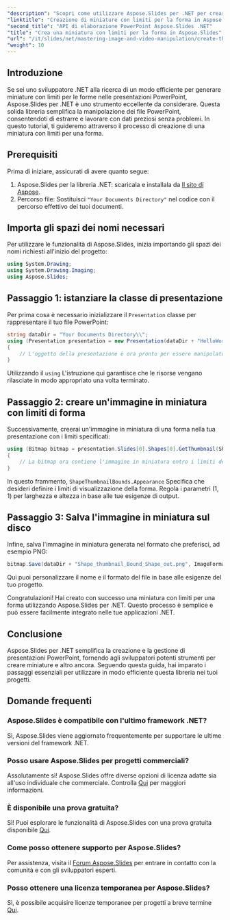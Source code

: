 ```yaml
---
"description": "Scopri come utilizzare Aspose.Slides per .NET per creare miniature con limiti definiti per le forme nelle presentazioni PowerPoint. Questa guida completa fornisce istruzioni dettagliate."
"linktitle": "Creazione di miniature con limiti per la forma in Aspose.Slides"
"second_title": "API di elaborazione PowerPoint Aspose.Slides .NET"
"title": "Crea una miniatura con limiti per la forma in Aspose.Slides"
"url": "/it/slides/net/mastering-image-and-video-manipulation/create-thumbnail-bounds-shape/"
"weight": 10
---
```


## Introduzione

Se sei uno sviluppatore .NET alla ricerca di un modo efficiente per generare miniature con limiti per le forme nelle presentazioni PowerPoint, Aspose.Slides per .NET è uno strumento eccellente da considerare. Questa solida libreria semplifica la manipolazione dei file PowerPoint, consentendoti di estrarre e lavorare con dati preziosi senza problemi. In questo tutorial, ti guideremo attraverso il processo di creazione di una miniatura con limiti per una forma.

## Prerequisiti

Prima di iniziare, assicurati di avere quanto segue:

1. Aspose.Slides per la libreria .NET: scaricala e installala da [Il sito di Aspose](https://releases.aspose.com/slides/net/).
2. Percorso file: Sostituisci `"Your Documents Directory"` nel codice con il percorso effettivo dei tuoi documenti.

## Importa gli spazi dei nomi necessari

Per utilizzare le funzionalità di Aspose.Slides, inizia importando gli spazi dei nomi richiesti all'inizio del progetto:

```csharp
using System.Drawing;
using System.Drawing.Imaging;
using Aspose.Slides;
```

## Passaggio 1: istanziare la classe di presentazione

Per prima cosa è necessario inizializzare il `Presentation` classe per rappresentare il tuo file PowerPoint:

```csharp
string dataDir = "Your Documents Directory\\";
using (Presentation presentation = new Presentation(dataDir + "HelloWorld.pptx"))
{
    // L'oggetto della presentazione è ora pronto per essere manipolato.
}
```

Utilizzando il `using` L'istruzione qui garantisce che le risorse vengano rilasciate in modo appropriato una volta terminato.

## Passaggio 2: creare un'immagine in miniatura con limiti di forma

Successivamente, creerai un'immagine in miniatura di una forma nella tua presentazione con i limiti specificati:

```csharp
using (Bitmap bitmap = presentation.Slides[0].Shapes[0].GetThumbnail(ShapeThumbnailBounds.Appearance, 1, 1))
{
    // La bitmap ora contiene l'immagine in miniatura entro i limiti definiti.
}
```

In questo frammento, `ShapeThumbnailBounds.Appearance` Specifica che desideri definire i limiti di visualizzazione della forma. Regola i parametri (1, 1) per larghezza e altezza in base alle tue esigenze di output.

## Passaggio 3: Salva l'immagine in miniatura sul disco

Infine, salva l'immagine in miniatura generata nel formato che preferisci, ad esempio PNG:

```csharp
bitmap.Save(dataDir + "Shape_thumbnail_Bound_Shape_out.png", ImageFormat.Png);
```

Qui puoi personalizzare il nome e il formato del file in base alle esigenze del tuo progetto.

Congratulazioni! Hai creato con successo una miniatura con limiti per una forma utilizzando Aspose.Slides per .NET. Questo processo è semplice e può essere facilmente integrato nelle tue applicazioni .NET.

## Conclusione

Aspose.Slides per .NET semplifica la creazione e la gestione di presentazioni PowerPoint, fornendo agli sviluppatori potenti strumenti per creare miniature e altro ancora. Seguendo questa guida, hai imparato i passaggi essenziali per utilizzare in modo efficiente questa libreria nei tuoi progetti.

## Domande frequenti

### Aspose.Slides è compatibile con l'ultimo framework .NET?

Sì, Aspose.Slides viene aggiornato frequentemente per supportare le ultime versioni del framework .NET.

### Posso usare Aspose.Slides per progetti commerciali?

Assolutamente sì! Aspose.Slides offre diverse opzioni di licenza adatte sia all'uso individuale che commerciale. Controlla [Qui](https://purchase.aspose.com/buy) per maggiori informazioni.

### È disponibile una prova gratuita?

Sì! Puoi esplorare le funzionalità di Aspose.Slides con una prova gratuita disponibile [Qui](https://releases.aspose.com/).

### Come posso ottenere supporto per Aspose.Slides?

Per assistenza, visita il [Forum Aspose.Slides](https://forum.aspose.com/c/slides/11) per entrare in contatto con la comunità e con gli sviluppatori esperti.

### Posso ottenere una licenza temporanea per Aspose.Slides?

Sì, è possibile acquisire licenze temporanee per progetti a breve termine [Qui](https://purchase.aspose.com/temporary-license/).